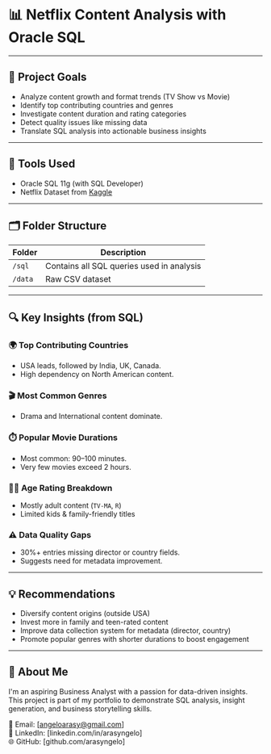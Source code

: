 # 📊 Netflix Content Analysis with Oracle SQL
---

## 📌 Project Goals

- Analyze content growth and format trends (TV Show vs Movie)
- Identify top contributing countries and genres
- Investigate content duration and rating categories
- Detect quality issues like missing data
- Translate SQL analysis into actionable business insights

---

## 🧰 Tools Used

- Oracle SQL 11g (with SQL Developer)
- Netflix Dataset from [Kaggle](https://www.kaggle.com/datasets/shivamb/netflix-shows)

---

## 🗂️ Folder Structure

| Folder     | Description                                 |
|------------|---------------------------------------------|
| `/sql`     | Contains all SQL queries used in analysis   |
| `/data`    | Raw CSV dataset                             |

---

## 🔍 Key Insights (from SQL)

### 🌍 Top Contributing Countries
- USA leads, followed by India, UK, Canada.
- High dependency on North American content.

### 🎬 Most Common Genres
- Drama and International content dominate.

### ⏱️ Popular Movie Durations
- Most common: 90–100 minutes.
- Very few movies exceed 2 hours.

### 🧑‍🎓 Age Rating Breakdown
- Mostly adult content (`TV-MA`, `R`)
- Limited kids & family-friendly titles

### ⚠️ Data Quality Gaps
- 30%+ entries missing director or country fields.
- Suggests need for metadata improvement.

---

## 💡 Recommendations

- Diversify content origins (outside USA)
- Invest more in family and teen-rated content
- Improve data collection system for metadata (director, country)
- Promote popular genres with shorter durations to boost engagement

---

## 👤 About Me

I'm an aspiring Business Analyst with a passion for data-driven insights. This project is part of my portfolio to demonstrate SQL analysis, insight generation, and business storytelling skills.

📧 Email: [angeloarasy@gmail.com]  
💼 LinkedIn: [linkedin.com/in/arasyngelo]  
🌐 GitHub: [github.com/arasyngelo]
